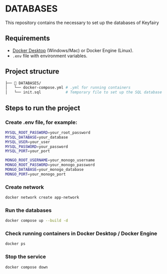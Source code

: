 # DATABASES

This repository contains the necessary to set up the databases of Keyfairy

## Requirements

* [Docker Desktop](https://www.docker.com/products/docker-desktop/) (Windows/Mac) or Docker Engine (Linux).
* `.env` file with environment variables.

##  Project structure

```bash
├── 📁 DATABASES/
│   └── docker-compose.yml # .yml for running containers
│   └── init.sql           # Temporary file to set up the SQL database
```

## Steps to run the project

### Create .env file, for example:

```bash
MYSQL_ROOT_PASSWORD=your_root_password
MYSQL_DATABASE=your_database
MYSQL_USER=your_user
MYSQL_PASSWORD=your_password
MYSQL_PORT=your_port

MONGO_ROOT_USERNAME=your_monogo_username
MONGO_ROOT_PASSWORD=your_monogo_password
MONGO_DATABASE=your_monogo_database
MONGO_PORT=your_monogo_port
```

### Create network

```bash
docker network create app-network
```

### Run the databases

```bash
docker compose up --build -d
```

### Check running containers in Docker Desktop / Docker Engine

```bash
docker ps
```

### Stop the service

```bash
docker compose down
```